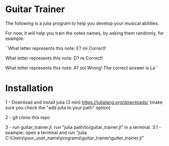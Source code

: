 # Guitar Trainer

The following is a julia program to help you develop your musical abilities.

For now, it will help you train the notes names, by asking them randomly, for example:

``What letter represents this note: E?
mi
Correct!

What letter represents this note: D?
re
Correct!

What letter represents this note: A?
sol
Wrong! The correct answer is La``

# Installation

1 - Download and install julia (3 min) https://julialang.org/downloads/ (make sure you check the "add julia to your path" option)

2 - git clone this repo

3 - run guitar_trainer.jl: run "julia path/to/guitar_trainer.jl" in a terminal.
3.1 - example: open a terminal and run "julia C:\Users\your_user_name\programs\guitar_trainer\guiter_trainer.jl" 
